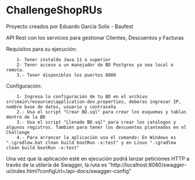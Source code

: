 # ChallengeShopRUs
Proyecto creados por Eduardo García Solis - Baufest

API Rest con los servicios para gestionar Clientes, Descuentos y Facturas

Requisitos para su ejecución:
        
        1- Tener instaldo Java 11 o superior
        2- Tener acceso a un manejador de BD Postgres ya sea local o remota.
        3.- Tener disponibles los puertos 8080

Configuración:
        
        1- Ingresa la configuración de tu BD en el archivo src\main\resources\application-dev.properties, deberas ingresar IP, nombre base de datos, usuario y contraseña
        2.- Usa el script "Crear BD.sql" para crear los esquemas y tablas dentro de la BD
        3.- Usa el script "Llenado BD.sql" para crear los catalogos y algunos registros. También para tener los descuentos planteados en el Challenge
        4.- Para arrancar la aplicación usa el comando: En Windows es ".\gradlew.bat clean build bootRun -x:test" y en Linux ".\gradlew clean build bootRun -x:test"
       
Una vez que la aplicación esté en ejecución podrá lanzar peticiones HTTP a través de la utilería de Swagger, la ruta es "http://localhost:8080/swagger-ui/index.html?configUrl=/api-docs/swagger-config"